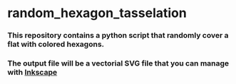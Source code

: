 # random_hexagon_tasselation


### This repository contains a python script that randomly cover a flat with colored hexagons.

### The output file will be a vectorial SVG file that you can manage with [Inkscape](https://inkscape.org/it/)

